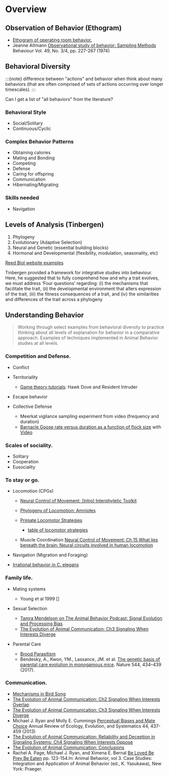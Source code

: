 # Overview

## Observation of Behavior (Ethogram)

- [Ethogram of operating room behavior.](https://dx.doi.org/10.1007%2Fs12160-016-9773-0)
- Jeanne Altmann [Observational study of behavior: Sampling Methods](https://www.jstor.org/stable/4533591?seq=1) Behaviour
Vol. 49, No. 3/4, pp. 227-267 (1974)

## Behavioral Diversity

:::{note}
difference between "actions" and behavior when think about many behaviors (that are often comprised of sets of actions occurring over longer timescales).
:::

Can I get a list of "all behaviors" from the literature?

### Behavioral Style

- Social/Solitary
- Continuous/Cyclic

### Complex Behavior Patterns

- Obtaining calories
- Mating and Bonding
- Competing
- Defense
- Caring for offspring
- Communication
- Hibernating/Migrating


### Skills needed

- Navigation

## Levels of Analysis (Tinbergen)

1. Phylogeny
2. Evolutionary (Adaptive Selection)
3. Neural and Genetic (essential building blocks)
4. Hormonal and Developmental (flexibility, modulation, seasonality, etc)

[Reed Biol website examples](https://www.reed.edu/biology/courses/BIO342/2016_pages/Webs2016.html)

Tinbergen provided a framework for integrative studies into behaviour. Here, he suggested that to fully comprehend how and why a trait evolves, we must address ‘Four questions’ regarding: (i) the mechanisms that facilitate the trait, (ii) the developmental environment that alters expression of the trait, (iii) the fitness consequences of a trait, and (iv) the similarities and differences of the trait across a phylogeny

## Understanding Behavior

> Working through select examples from behavioral diversity to practice thinking about all levels of explanation for behavior in a comparative approach. Examples of techniques implemented in Animal Behavior studies at all levels. 

### Competition and Defense.
- Conflict
- Territoriality 

	- [Game theory tutorials](http://pages.nbb.cornell.edu/Gamebug/): Hawk Dove and Resident Intruder

- Escape behavior
- Collective Defense

	- Meerkat vigilance sampling experiment from video (frequency and duration)
	- [Barnacle Goose rate versus duration as a function of flock size](https://bookdown.org/denajane13/BIONB_2210_Summer_2021/computer-lab-4-vigilance-behavior.html#part-1-barnacle-goose-vigilance) with [Video](https://player.vimeo.com/video/73290888)

### Scales of sociality.
- Solitary
- Cooperation
- Eusociality

### To stay or go.
- Locomotion (CPGs)
	- [Neural Control of Movement: (Intro) Interphyletic Toolkit](https://doi.org/10.1016/B978-0-12-816477-8.09997-X)
	- [Phylogeny of Locomotion: Amniotes](https://academic.oup.com/icb/article-pdf/41/3/586/6034458/i0003-1569-041-03-0586.pdf)
	- [Primate Locomotor Strategies](https://scholar.harvard.edu/files/dlieberman/files/2015f.pdf)

		- [table of locomotor strategies](http://abacus.bates.edu/acad/depts/biobook/P-locom.htm)

	- Muscle Coordination [Neural Control of Movement: Ch 15 What lies beneath the brain: Neural circuits involved in human locomotion](https://doi.org/10.1016/B978-0-12-816477-8.00015-6)

- Navigation (Migration and Foraging)
- [Irrational behavior in C. elegans](https://doi.org/10.1038/s41467-019-11163-3)

### Family life.
- Mating systems

	- Young et al 1999 []

- Sexual Selection

	- [Tamra Mendelson on The Animal Behavior Podcast: Signal Evolution and Processing Bias](https://theanimalbehaviorpodcast.buzzsprout.com/1540180/10615918-s2e2-tamra-mendelson-on-signal-evolution-and-processing-bias)
	- [The Evolution of Animal Communication: Ch3 Signaling When Interests Diverge](https://www.jstor.org/stable/pdf/j.ctt7s9pr.7.pdf?refreqid=excelsior%3A216a95f1f8983fe112d617ce52c0fc64&ab_segments=&origin=&acceptTC=1)

- Parental Care

	- [Brood Parasitism](https://www.nature.com/articles/362743a0.pdf)
	- Bendesky, A., Kwon, YM., Lassance, JM. et al. [The genetic basis of parental care evolution in monogamous mice](https://doi.org/10.1038/nature22074). Nature 544, 434–439 (2017). 

### Communication. 
- [Mechanisms in Bird Song](https://doi.org/10.1016/j.anbehav.2021.04.009)
- [The Evolution of Animal Communication: Ch2 Signaling When Interests Overlap](https://www.jstor.org/stable/pdf/j.ctt7s9pr.6.pdf?refreqid=excelsior%3A4574f71958c2a4c2d042283b0e8fa4a8&ab_segments=&origin=)
- [The Evolution of Animal Communication: Ch3 Signaling When Interests Diverge](https://www.jstor.org/stable/pdf/j.ctt7s9pr.7.pdf?refreqid=excelsior%3A216a95f1f8983fe112d617ce52c0fc64&ab_segments=&origin=&acceptTC=1)
- Michael J. Ryan and Molly E. Cummings [Perceptual Biases and Mate Choice](http://www.sbs.utexas.edu/ryan/Publications/2013/2013AREES44%20%20online%20pre.pdf) Annual Review of Ecology, Evolution, and Systematics 44, 437-459 (2013)
- [The Evolution of Animal Communication: Reliability and Deception in
Signaling Systems: Ch4 Signaling When Interests Oppose](https://www.jstor.org/stable/pdf/j.ctt7s9pr.8.pdf?refreqid=excelsior%3Afd93cecc992c798f51cd1cdb865d64e9&ab_segments=&origin=)
- [The Evolution of Animal Communication: Conclusions](https://www.jstor.org/stable/pdf/j.ctt7s9pr.10.pdf?refreqid=excelsior%3Af7b78a58130701c87f0569df5e01aca2&ab_segments=&origin=&acceptTC=1)
- Rachel A. Page, Michael J. Ryan, and Ximena E. Bernal [Be Loved Be Prey Be Eaten](http://www.sbs.utexas.edu/ryan/Publications/2013/2013InYasakawa.pdf) pp. 123-154.In: Animal Behavior, vol 3. Case Studies: Integration and Application of Animal Behavior (ed., K. Yasukawa), New York: Praeger. 
